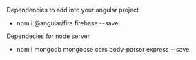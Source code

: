 Dependencies to add into your angular project
- npm i @angular/fire firebase --save

Dependecies for node server
- npm i mongodb mongoose cors body-parser express --save